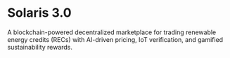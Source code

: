 # Solaris 3.0
A blockchain-powered decentralized marketplace for trading renewable energy credits (RECs) with AI-driven pricing, IoT verification, and gamified sustainability rewards.
